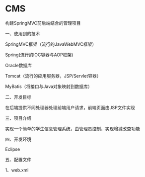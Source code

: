 # CMS
构建SpringMVC前后端结合的管理项目

一、使用到的技术

SpringMVC框架（流行的JavaWebMVC框架）

Spring(流行的IOC容器与AOP框架)

Oracle数据库

Tomcat（流行的应用服务器，JSP/Servlet容器）

MyBatis（将接口与Java对象映射到数据库）

二、开发目标

在后端提供不同处理器处理前端用户请求，前端页面由JSP文件实现

三、项目介绍

实现一个简单的学生信息管理系统，由管理员控制，实现增减改查功能

四、开发环境

Eclipse

五、配置文件

1、web.xml

